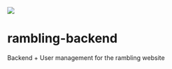 [![][Dependency Status img]][Dependency Status]
# rambling-backend

Backend + User management for the rambling website



[Dependency Status]:https://www.versioneye.com/user/projects/57750ca019424d000f3049d1
[Dependency Status img]:https://www.versioneye.com/user/projects/57750ca019424d000f3049d1/badge.svg?style=flat
